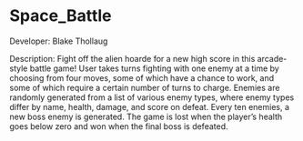 # Space_Battle
Developer: Blake Thollaug

Description: Fight off the alien hoarde for a new high score in this arcade-style battle game! User takes turns fighting with one enemy at a time by choosing from four moves, some of which have a chance to work, and some of which require a certain number of turns to charge. Enemies are randomly generated from a list of various enemy types, where enemy types differ by name, health, damage, and score on defeat. Every ten enemies, a new boss enemy is generated. The game is lost when the player’s health goes below zero and won when the final boss is defeated.